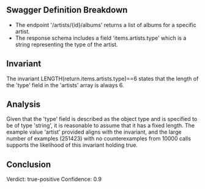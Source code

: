 ## Swagger Definition Breakdown
- The endpoint '/artists/{id}/albums' returns a list of albums for a specific artist.
- The response schema includes a field 'items.artists.type' which is a string representing the type of the artist.

## Invariant
The invariant LENGTH(return.items.artists.type)==6 states that the length of the 'type' field in the 'artists' array is always 6.

## Analysis
Given that the 'type' field is described as the object type and is specified to be of type 'string', it is reasonable to assume that it has a fixed length. The example value 'artist' provided aligns with the invariant, and the large number of examples (251423) with no counterexamples from 10000 calls supports the likelihood of this invariant holding true.

## Conclusion
Verdict: true-positive
Confidence: 0.9
